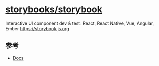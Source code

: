 # [storybooks/storybook](https://github.com/storybooks/storybook)

Interactive UI component dev & test: React, React Native, Vue, Angular, Ember https://storybook.js.org


## 参考

* [Docs](https://storybook.js.org/docs/basics/introduction/)
